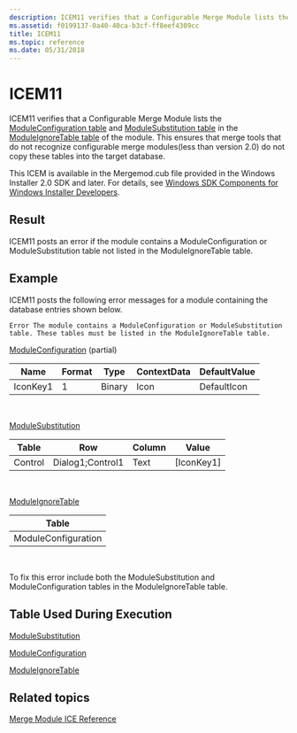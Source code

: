 ```yaml
---
description: ICEM11 verifies that a Configurable Merge Module lists the ModuleConfiguration table and ModuleSubstitution table in the ModuleIgnoreTable table of the module.
ms.assetid: f0199137-0a40-40ca-b3cf-ff8eef4309cc
title: ICEM11
ms.topic: reference
ms.date: 05/31/2018
---
```


# ICEM11

ICEM11 verifies that a Configurable Merge Module lists the [ModuleConfiguration table](moduleconfiguration-table.md) and [ModuleSubstitution table](modulesubstitution-table.md) in the [ModuleIgnoreTable table](moduleignoretable-table.md) of the module. This ensures that merge tools that do not recognize configurable merge modules(less than version 2.0) do not copy these tables into the target database.

This ICEM is available in the Mergemod.cub file provided in the Windows Installer 2.0 SDK and later. For details, see [Windows SDK Components for Windows Installer Developers](platform-sdk-components-for-windows-installer-developers.md).

## Result

ICEM11 posts an error if the module contains a ModuleConfiguration or ModuleSubstitution table not listed in the ModuleIgnoreTable table.

## Example

ICEM11 posts the following error messages for a module containing the database entries shown below.

``` syntax
Error The module contains a ModuleConfiguration or ModuleSubstitution 
table. These tables must be listed in the ModuleIgnoreTable table.
```

[ModuleConfiguration](moduleconfiguration-table.md) (partial)



| Name     | Format | Type   | ContextData | DefaultValue |
|----------|--------|--------|-------------|--------------|
| IconKey1 | 1      | Binary | Icon        | DefaultIcon  |



 

[ModuleSubstitution](modulesubstitution-table.md)



| Table   | Row              | Column | Value        |
|---------|------------------|--------|--------------|
| Control | Dialog1;Control1 | Text   | \[IconKey1\] |



 

[ModuleIgnoreTable](moduleignoretable-table.md)



| Table               |
|---------------------|
| ModuleConfiguration |



 

To fix this error include both the ModuleSubstitution and ModuleConfiguration tables in the ModuleIgnoreTable table.

## Table Used During Execution

[ModuleSubstitution](modulesubstitution-table.md)

[ModuleConfiguration](moduleconfiguration-table.md)

[ModuleIgnoreTable](moduleignoretable-table.md)

## Related topics

<dl> <dt>

[Merge Module ICE Reference](merge-module-ice-reference.md)
</dt> </dl>

 

 



